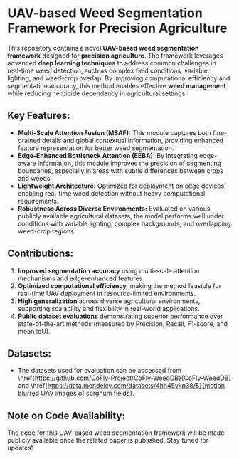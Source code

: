# UAV-based Weed Segmentation Framework for Precision Agriculture

This repository contains a novel **UAV-based weed segmentation framework** designed for **precision agriculture**. The framework leverages advanced **deep learning techniques** to address common challenges in real-time weed detection, such as complex field conditions, variable lighting, and weed-crop overlap. By improving computational efficiency and segmentation accuracy, this method enables effective **weed management** while reducing herbicide dependency in agricultural settings.

## Key Features:
- **Multi-Scale Attention Fusion (MSAF):** This module captures both fine-grained details and global contextual information, providing enhanced feature representation for better weed segmentation.
- **Edge-Enhanced Bottleneck Attention (EEBA):** By integrating edge-aware information, this module improves the precision of segmenting boundaries, especially in areas with subtle differences between crops and weeds.
- **Lightweight Architecture:** Optimized for deployment on edge devices, enabling real-time weed detection without heavy computational requirements.
- **Robustness Across Diverse Environments:** Evaluated on various publicly available agricultural datasets, the model performs well under conditions with variable lighting, complex backgrounds, and overlapping weed-crop regions.

## Contributions:
1. **Improved segmentation accuracy** using multi-scale attention mechanisms and edge-enhanced features.
2. **Optimized computational efficiency,** making the method feasible for real-time UAV deployment in resource-limited environments.
3. **High generalization** across diverse agricultural environments, supporting scalability and flexibility in real-world applications.
4. **Public dataset evaluations** demonstrating superior performance over state-of-the-art methods (measured by Precision, Recall, F1-score, and mean IoU).

## Datasets:
- The datasets used for evaluation can be accessed from \href{https://github.com/CoFly-Project/CoFly-WeedDB}{CoFly-WeedDB} and \href{https://data.mendeley.com/datasets/4hh45vkp38/5}{motion blurred UAV images of sorghum fields}.

## Note on Code Availability:
The code for this UAV-based weed segmentation framework will be made publicly available once the related paper is published. Stay tuned for updates!
